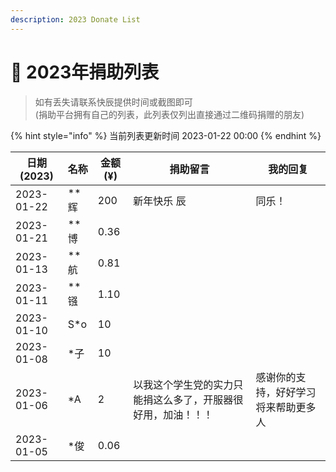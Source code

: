 ```yaml
---
description: 2023 Donate List
---
```


# 🐰 2023年捐助列表

> 如有丢失请联系快辰提供时间或截图即可\
> (捐助平台拥有自己的列表，此列表仅列出直接通过二维码捐赠的朋友)

{% hint style="info" %}
当前列表更新时间 2023-01-22 00:00
{% endhint %}

| 日期(2023)   | 名称    | 金额(¥) | 捐助留言                           | 我的回复               |
| ---------- | ----- | ----- | ------------------------------ | ------------------ |
| 2023-01-22 | \*\*辉 | 200   | 新年快乐 辰                         | 同乐！                |
| 2023-01-21 | \*\*博 | 0.36  |                                |                    |
| 2023-01-13 | \*\*航 | 0.81  |                                |                    |
| 2023-01-11 | \*\*镪 | 1.10  |                                |                    |
| 2023-01-10 | S\*o  | 10    |                                |                    |
| 2023-01-08 | \*子   | 10    |                                |                    |
| 2023-01-06 | \*A   | 2     | 以我这个学生党的实力只能捐这么多了，开服器很好用，加油！！！ | 感谢你的支持，好好学习将来帮助更多人 |
| 2023-01-05 | \*俊   | 0.06  |                                |                    |
